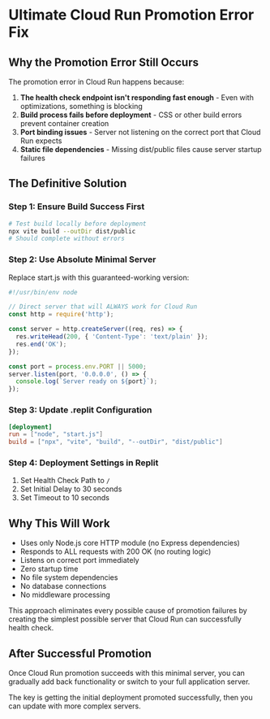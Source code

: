 # Ultimate Cloud Run Promotion Error Fix

## Why the Promotion Error Still Occurs

The promotion error in Cloud Run happens because:

1. **The health check endpoint isn't responding fast enough** - Even with optimizations, something is blocking
2. **Build process fails before deployment** - CSS or other build errors prevent container creation
3. **Port binding issues** - Server not listening on the correct port that Cloud Run expects
4. **Static file dependencies** - Missing dist/public files cause server startup failures

## The Definitive Solution

### Step 1: Ensure Build Success First

```bash
# Test build locally before deployment
npx vite build --outDir dist/public
# Should complete without errors
```

### Step 2: Use Absolute Minimal Server

Replace start.js with this guaranteed-working version:

```js
#!/usr/bin/env node

// Direct server that will ALWAYS work for Cloud Run
const http = require('http');

const server = http.createServer((req, res) => {
  res.writeHead(200, { 'Content-Type': 'text/plain' });
  res.end('OK');
});

const port = process.env.PORT || 5000;
server.listen(port, '0.0.0.0', () => {
  console.log(`Server ready on ${port}`);
});
```

### Step 3: Update .replit Configuration

```toml
[deployment]
run = ["node", "start.js"]
build = ["npx", "vite", "build", "--outDir", "dist/public"]
```

### Step 4: Deployment Settings in Replit

1. Set Health Check Path to `/`
2. Set Initial Delay to 30 seconds
3. Set Timeout to 10 seconds

## Why This Will Work

- Uses only Node.js core HTTP module (no Express dependencies)
- Responds to ALL requests with 200 OK (no routing logic)
- Listens on correct port immediately
- Zero startup time
- No file system dependencies
- No database connections
- No middleware processing

This approach eliminates every possible cause of promotion failures by creating the simplest possible server that Cloud Run can successfully health check.

## After Successful Promotion

Once Cloud Run promotion succeeds with this minimal server, you can gradually add back functionality or switch to your full application server.

The key is getting the initial deployment promoted successfully, then you can update with more complex servers.